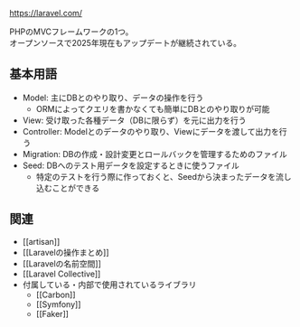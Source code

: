 https://laravel.com/

PHPのMVCフレームワークの1つ。  
オープンソースで2025年現在もアップデートが継続されている。

## 基本用語
* Model: 主にDBとのやり取り、データの操作を行う
	- ORMによってクエリを書かなくても簡単にDBとのやり取りが可能
* View: 受け取った各種データ（DBに限らず）を元に出力を行う
* Controller: Modelとのデータのやり取り、Viewにデータを渡して出力を行う
* Migration: DBの作成・設計変更とロールバックを管理するためのファイル
* Seed: DBへのテスト用データを設定するときに使うファイル
	- 特定のテストを行う際に作っておくと、Seedから決まったデータを流し込むことができる

## 関連
* [[artisan]]
* [[Laravelの操作まとめ]]
* [[Laravelの名前空間]]
* [[Laravel Collective]]
* 付属している・内部で使用されているライブラリ
	- [[Carbon]]
	- [[Symfony]]
	- [[Faker]]